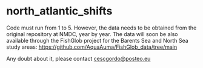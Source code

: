 # north_atlantic_shifts

Code must run from 1 to 5. However, the data needs to be obtained from the original repository at NMDC, year by year. The data will soon be also available through the FishGlob project for the Barents Sea and North Sea study areas: https://github.com/AquaAuma/FishGlob_data/tree/main

Any doubt about it, please contact cescgordo@posteo.eu
